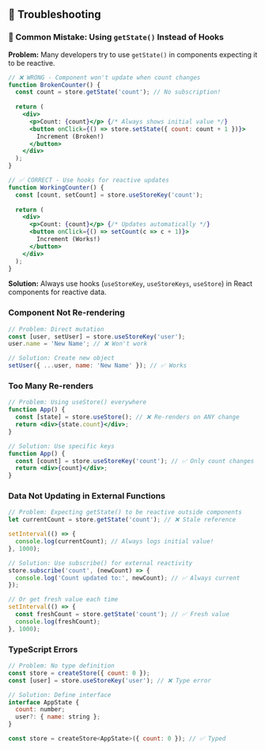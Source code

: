 ## 🚨 Troubleshooting

### 🔴 Common Mistake: Using `getState()` Instead of Hooks

**Problem:** Many developers try to use `getState()` in components expecting it to be reactive.

```jsx
// ❌ WRONG - Component won't update when count changes
function BrokenCounter() {
  const count = store.getState('count'); // No subscription!
  
  return (
    <div>
      <p>Count: {count}</p> {/* Always shows initial value */}
      <button onClick={() => store.setState({ count: count + 1 })}>
        Increment (Broken!)
      </button>
    </div>
  );
}

// ✅ CORRECT - Use hooks for reactive updates
function WorkingCounter() {
  const [count, setCount] = store.useStoreKey('count');
  
  return (
    <div>
      <p>Count: {count}</p> {/* Updates automatically */}
      <button onClick={() => setCount(c => c + 1)}>
        Increment (Works!)
      </button>
    </div>
  );
}
```

**Solution:** Always use hooks (`useStoreKey`, `useStoreKeys`, `useStore`) in React components for reactive data.

### Component Not Re-rendering

```jsx
// Problem: Direct mutation
const [user, setUser] = store.useStoreKey('user');
user.name = 'New Name'; // ❌ Won't work

// Solution: Create new object
setUser({ ...user, name: 'New Name' }); // ✅ Works
```

### Too Many Re-renders

```jsx
// Problem: Using useStore() everywhere
function App() {
  const [state] = store.useStore(); // ❌ Re-renders on ANY change
  return <div>{state.count}</div>;
}

// Solution: Use specific keys
function App() {
  const [count] = store.useStoreKey('count'); // ✅ Only count changes
  return <div>{count}</div>;
}
```

### Data Not Updating in External Functions

```jsx
// Problem: Expecting getState() to be reactive outside components
let currentCount = store.getState('count'); // ❌ Stale reference

setInterval(() => {
  console.log(currentCount); // Always logs initial value!
}, 1000);

// Solution: Use subscribe() for external reactivity
store.subscribe('count', (newCount) => {
  console.log('Count updated to:', newCount); // ✅ Always current
});

// Or get fresh value each time
setInterval(() => {
  const freshCount = store.getState('count'); // ✅ Fresh value
  console.log(freshCount);
}, 1000);
```

### TypeScript Errors

```jsx
// Problem: No type definition
const store = createStore({ count: 0 });
const [user] = store.useStoreKey('user'); // ❌ Type error

// Solution: Define interface
interface AppState {
  count: number;
  user?: { name: string };
}

const store = createStore<AppState>({ count: 0 }); // ✅ Typed
```
